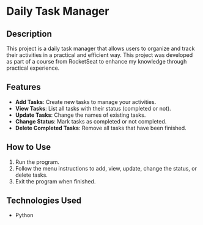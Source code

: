 # Daily Task Manager

## Description
This project is a daily task manager that allows users to organize and track their activities in a practical and efficient way. This project was developed as part of a course from RocketSeat to enhance my knowledge through practical experience.

## Features
- **Add Tasks**: Create new tasks to manage your activities.
- **View Tasks**: List all tasks with their status (completed or not).
- **Update Tasks**: Change the names of existing tasks.
- **Change Status**: Mark tasks as completed or not completed.
- **Delete Completed Tasks**: Remove all tasks that have been finished.

## How to Use
1. Run the program.
2. Follow the menu instructions to add, view, update, change the status, or delete tasks.
3. Exit the program when finished.

## Technologies Used
- Python
